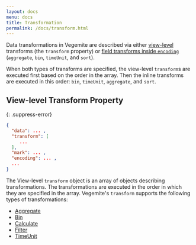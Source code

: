 ```yaml
---
layout: docs
menu: docs
title: Transformation
permalink: /docs/transform.html
---
```


Data transformations in Vegemite are described via either [view-level](spec.html#common) transforms (the `transform` property) or [field transforms inside `encoding`](encoding.html#field-transform) (`aggregate`, `bin`, `timeUnit`, and `sort`).

When both types of transforms are specified, the view-level `transform`s are executed first based on the order in the array. Then the inline transforms are executed in this order: `bin`, `timeUnit`, `aggregate`, and `sort`.

## View-level Transform Property

{: .suppress-error}
```json
{
  "data": ... ,
  "transform": [
     ...
  ],
  "mark": ... ,
  "encoding": ... ,
  ...
}
```

The View-level `transform` object is an array of objects describing transformations. The transformations are executed in the order in which they are specified in the array.
Vegemite's `transform` supports the following types of transformations:

- [Aggregate](aggregate.html#transform)
- [Bin](bin.html#transform)
- [Calculate](calculate.html)
- [Filter](filter.html)
- [TimeUnit](timeunit.html#transform)
